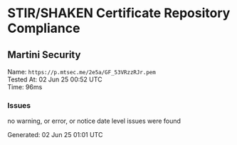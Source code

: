 # STIR/SHAKEN Certificate Repository Compliance

## Martini Security

Name: `https://p.mtsec.me/2e5a/GF_53VRzzRJr.pem`\
Tested At: 02 Jun 25 00:52 UTC\
Time: 96ms

### Issues

no warning, or error, or notice date level issues were found

Generated: 02 Jun 25 01:01 UTC